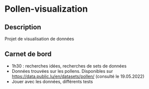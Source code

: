 # Pollen-visualization
## Description
Projet de visualisation de données 

## Carnet de bord
- 1h30 : recherches idées, recherches de sets de données
- Données trouvées sur les pollens. Disponibles sur https://data.public.lu/en/datasets/pollen/ (consulté le 19.05.2022)
- Jouer avec les données, différents tests
